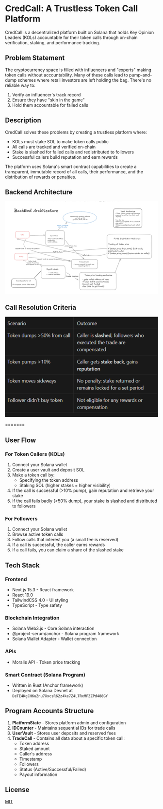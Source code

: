 # CredCall: A Trustless Token Call Platform

CredCall is a decentralized platform built on Solana that holds Key Opinion Leaders (KOLs) accountable for their token calls through on-chain verification, staking, and performance tracking.

## Problem Statement

The cryptocurrency space is filled with influencers and "experts" making token calls without accountability. Many of these calls lead to pump-and-dump schemes where retail investors are left holding the bag. There's no reliable way to:

1. Verify an influencer's track record
2. Ensure they have "skin in the game"
3. Hold them accountable for failed calls

## Description

CredCall solves these problems by creating a trustless platform where:

- KOLs must stake SOL to make token calls public
- All calls are tracked and verified on-chain
- Stake is slashed for failed calls and redistributed to followers
- Successful callers build reputation and earn rewards

The platform uses Solana's smart contract capabilities to create a transparent, immutable record of all calls, their performance, and the distribution of rewards or penalties.


## Backend Architecture

![Backend Architecture Diagram](/public/architecture.png)

## Call Resolution Criteria

![Call Resolution Criteria](/public/criteria.png)

=======
## User Flow

### For Token Callers (KOLs)

1. Connect your Solana wallet
2. Create a user vault and deposit SOL
3. Make a token call by:
   - Specifying the token address
   - Staking SOL (higher stakes = higher visibility)
4. If the call is successful (>10% pump), gain reputation and retrieve your stake
5. If the call fails badly (>50% dump), your stake is slashed and distributed to followers

### For Followers


1. Connect your Solana wallet
2. Browse active token calls
3. Follow calls that interest you (a small fee is reserved)
4. If a call is successful, the caller earns rewards
5. If a call fails, you can claim a share of the slashed stake

## Tech Stack

### Frontend
- Next.js 15.3 - React framework
- React 19.0
- TailwindCSS 4.0 - UI styling
- TypeScript - Type safety

### Blockchain Integration
- Solana Web3.js - Core Solana interaction
- @project-serum/anchor - Solana program framework
- Solana Wallet Adapter - Wallet connection

### APIs
- Moralis API - Token price tracking

### Smart Contract (Solana Program)
- Written in Rust (Anchor framework)
- Deployed on Solana Devnet at `DeTE4KgCH6uZnu7XxcsR62z4ke7Z4LTRxMFZZPd488GY`

## Program Accounts Structure

1. **PlatformState** - Stores platform admin and configuration
2. **IDCounter** - Maintains sequential IDs for trade calls
3. **UserVault** - Stores user deposits and reserved fees
4. **TradeCall** - Contains all data about a specific token call:
   - Token address
   - Staked amount
   - Caller's address
   - Timestamp
   - Followers
   - Status (Active/Successful/Failed)
   - Payout information


## License

[MIT](LICENSE)
